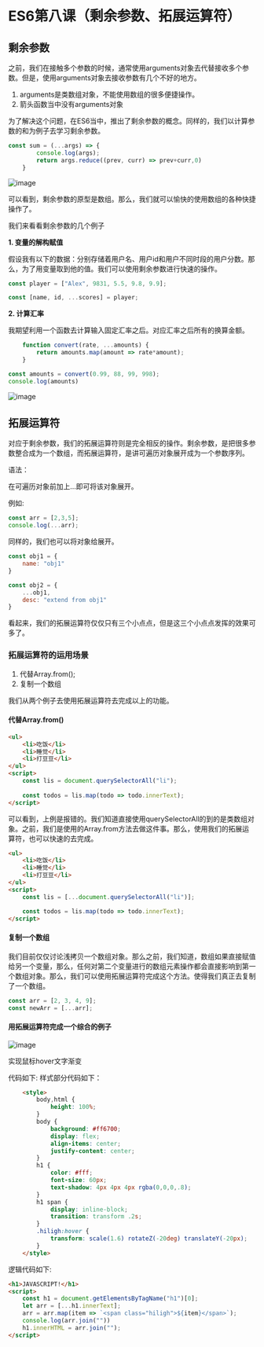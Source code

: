 # ES6第八课（剩余参数、拓展运算符）

## 剩余参数


之前，我们在接触多个参数的时候，通常使用arguments对象去代替接收多个参数。但是，使用arguments对象去接收参数有几个不好的地方。

1. arguments是类数组对象，不能使用数组的很多便捷操作。
2. 箭头函数当中没有arguments对象

为了解决这个问题，在ES6当中，推出了剩余参数的概念。同样的，我们以计算参数的和为例子去学习剩余参数。

```javascript
const sum = (...args) => {
        console.log(args);
        return args.reduce((prev, curr) => prev+curr,0)
    }
```
![image](http://pbl.yaojunrong.com/QQ%E6%88%AA%E5%9B%BE20180508065918.png)

可以看到，剩余参数的原型是数组。那么，我们就可以愉快的使用数组的各种快捷操作了。

我们来看看剩余参数的几个例子

**1. 变量的解构赋值**

假设我有以下的数据：分别存储着用户名、用户id和用户不同时段的用户分数。那么，为了用变量取到他的值。我们可以使用剩余参数进行快速的操作。

```javascript
const player = ["Alex", 9831, 5.5, 9.8, 9.9];

const [name, id, ...scores] = player;

```
**2. 计算汇率**

我期望利用一个函数去计算输入固定汇率之后。对应汇率之后所有的换算金额。

```javascript
    function convert(rate, ...amounts) {
        return amounts.map(amount => rate*amount);
    }

const amounts = convert(0.99, 88, 99, 998);
console.log(amounts)

```
![image](http://pbl.yaojunrong.com/convert.png)

## 拓展运算符

对应于剩余参数，我们的拓展运算符则是完全相反的操作。剩余参数，是把很多参数整合成为一个数组，而拓展运算符，是讲可遍历对象展开成为一个参数序列。

语法：

在可遍历对象前加上...即可将该对象展开。

例如:

```javascript
const arr = [2,3,5];
console.log(...arr);

```
同样的，我们也可以将对象给展开。

```javascript
const obj1 = {
    name: "obj1"
}

const obj2 = {
    ...obj1,
    desc: "extend from obj1"
}


```

看起来，我们的拓展运算符仅仅只有三个小点点，但是这三个小点点发挥的效果可多了。
### 拓展运算符的运用场景

1. 代替Array.from();
2. 复制一个数组


我们从两个例子去使用拓展运算符去完成以上的功能。
#### 代替Array.from()

```html
<ul>
    <li>吃饭</li>
    <li>睡觉</li>
    <li>打豆豆</li>
</ul>
<script>
    const lis = document.querySelectorAll("li");
    
    const todos = lis.map(todo => todo.innerText);
</script>

```
可以看到，上例是报错的。我们知道直接使用querySelectorAll的到的是类数组对象。之前，我们是使用的Array.from方法去做这件事。那么，使用我们的拓展运算符，也可以快速的去完成。

```html
<ul>
    <li>吃饭</li>
    <li>睡觉</li>
    <li>打豆豆</li>
</ul>
<script>
    const lis = [...document.querySelectorAll("li")];

    const todos = lis.map(todo => todo.innerText);
</script>
```

#### 复制一个数组

我们目前仅仅讨论浅拷贝一个数组对象。那么之前，我们知道，数组如果直接赋值给另一个变量，那么，任何对第二个变量进行的数组元素操作都会直接影响到第一个数组对象。那么，我们可以使用拓展运算符完成这个方法。使得我们真正去复制了一个数组。
```javascript
const arr = [2, 3, 4, 9];
const newArr = [...arr];
```

#### 用拓展运算符完成一个综合的例子


![image](http://pbl.yaojunrong.com/demo.gif)

实现鼠标hover文字渐变

代码如下:
样式部分代码如下：
```html
    <style>
        body,html {
            height: 100%;
        }
        body {
            background: #ff6700;
            display: flex;
            align-items: center;
            justify-content: center;
        }
        h1 {
            color: #fff;
            font-size: 60px;
            text-shadow: 4px 4px 4px rgba(0,0,0,.8);
        }
        h1 span {
            display: inline-block;
            transition: transform .2s;
        }
        .hiligh:hover {
            transform: scale(1.6) rotateZ(-20deg) translateY(-20px);
        }
    </style>

```
逻辑代码如下:
```html
<h1>JAVASCRIPT!</h1>
<script>
    const h1 = document.getElementsByTagName("h1")[0];
    let arr = [...h1.innerText];
    arr = arr.map(item => `<span class="hiligh">${item}</span>`);
    console.log(arr.join(""))
    h1.innerHTML = arr.join("");
</script>

```
